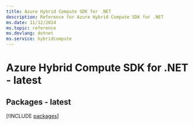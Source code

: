 ```yaml
---
title: Azure Hybrid Compute SDK for .NET
description: Reference for Azure Hybrid Compute SDK for .NET
ms.date: 11/12/2024
ms.topic: reference
ms.devlang: dotnet
ms.service: hybridcompute
---
```

# Azure Hybrid Compute SDK for .NET - latest
## Packages - latest
[!INCLUDE [packages](hybrid-compute-index.md)]